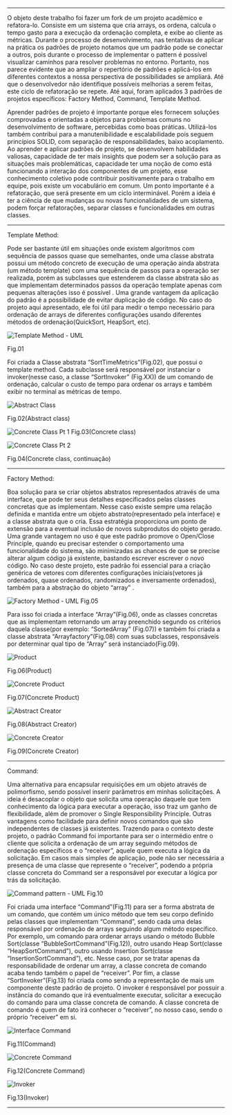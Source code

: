 _____________________________________________________________________________________________________________________________________________________________________________________________________________

O objeto deste trabalho foi fazer um fork de um projeto acadêmico e refatora-lo. Consiste em um sistema que cria arrays, os ordena, calcula o tempo gasto para a execução da ordenação completa, e exibe ao cliente as métricas. Durante o processo de desenvolvimento, nas tentativas de aplicar na prática os padrões de projeto notamos que um padrão pode se conectar a outros, pois durante o processo de implementar o pattern é possível visualizar caminhos para resolver problemas no entorno. 
Portanto, nos parece evidente que ao ampliar o repertório de padrões e aplicá-los em diferentes contextos a nossa perspectiva de possibilidades se ampliará. Até que o desenvolvedor não identifique possíveis melhorias a serem feitas, este ciclo de refatoração se repete. 
Até aqui, foram aplicados 3 padrões de projetos específicos: Factory Method, Command, Template  Method.

Aprender padrões de projeto é importante porque eles fornecem soluções comprovadas e orientadas a objetos para problemas comuns no desenvolvimento de software, percebidas como boas práticas. Utilizá-los também contribui para a manutenibilidade e escalabilidade pois seguem princípios SOLID, com separação de responsabilidades, baixo acoplamento. 
Ao aprender e aplicar padrões de projeto, se desenvolvem habilidades valiosas, capacidade de ter mais insights que podem ser a solução para as situações mais problemáticas, capacidade ter uma noção de como está funcionando a interação dos componentes de um projeto, esse conhecimento coletivo pode contribuir positivamente para o trabalho em equipe, pois existe um vocabulário em comum. 
Um ponto importante é a refatoração, que será presente em um ciclo interminável. Porém a ideia é ter a ciência de que mudanças ou  novas funcionalidades  de um sistema, podem forçar refatorações, separar classes e funcionalidades em outras classes.

_____________________________________________________________________________________________________________________________________________________________________________________________________________

Template Method:

Pode ser bastante útil em situações onde existem algoritmos com sequência de passos quase que semelhantes, onde uma classe abstrata possui um método concreto de execução de uma operação ainda abstrata (um método template) com uma sequência de passos para a operação ser realizada, porém as subclasses que estenderem da classe abstrata são as que implementam determinados passos da operação template apenas com pequenas alterações isso é possível . Uma grande vantagem da aplicação do padrão é a possibilidade de evitar duplicação de código.
No caso do projeto aqui apresentado, ele foi útil para medir o tempo necessário para ordenação de arrays de diferentes configurações usando diferentes métodos de ordenação(QuickSort, HeapSort, etc).

![Template Method - UML](https://github.com/mcpmarcos/sorting-patterns/assets/95505514/47754239-6ac9-4152-8d0c-7b5f8a02a369)

Fig.01



Foi criada a Classe abstrata “SortTimeMetrics”(Fig.02), que possui o template method. Cada subclasse será responsável por instanciar o invoker(nesse caso, a classe “SortInvoker” (Fig.XX)) de um comando de ordenação, calcular o custo de tempo para ordenar os arrays e também exibir no terminal as métricas de tempo.


![Abstract Class](https://github.com/mcpmarcos/sorting-patterns/assets/95505514/33b18e7b-d2c1-45a0-bf0a-8405f71f786c)

Fig.02(Abstract class)

![Concrete Class Pt 1](https://github.com/mcpmarcos/sorting-patterns/assets/95505514/1f7aad59-4434-4f2d-903e-3a4832c64257)
Fig.03(Concrete class)

![Concrete Class Pt 2 ](https://github.com/mcpmarcos/sorting-patterns/assets/95505514/78ee4877-8a0a-4f68-abac-f4fd2100e3ae)

Fig.04(Concrete class, continuação)


_____________________________________________________________________________________________________________________________________________________________________________________________________________



Factory Method:

Boa solução para se criar objetos abstratos representados através de uma interface, que pode ter seus detalhes especificados pelas classes concretas que as implementam. Nesse caso existe sempre uma relação definida e mantida entre um objeto abstrato(representado pela interface) e a classe abstrata que o cria. Essa estratégia proporciona um ponto de extensão para a eventual inclusão de novos subprodutos do  objeto gerado. 
Uma grande vantagem no uso é que este padrão promove o Open/Close Principle, quando eu precisar estender o comportamento uma funcionalidade do sistema, são minimizadas as chances de que se precise alterar algum código já existente, bastando escrever escrever o novo código.
No caso deste projeto, este padrão foi essencial para a criação genérica de vetores com diferentes configurações iniciais(vetores já ordenados, quase ordenados, randomizados e inversamente ordenados), também para a abstração do objeto “array” .

![Factory Method - UML](https://github.com/mcpmarcos/sorting-patterns/assets/95505514/f76d7b47-ac55-4228-a6d0-105b63954b11)
Fig.05
 
Para isso foi criada a interface “Array”(Fig.06), onde as classes concretas que as implementam retornando um array preenchido segundo os critérios daquela classe(por exemplo: “SortedArray” (Fig.07)) e também foi criada a classe abstrata “Arrayfactory”(Fig.08) com suas subclasses, responsáveis por determinar qual tipo de “Array” será instanciado(Fig.09).


![Product](https://github.com/mcpmarcos/sorting-patterns/assets/95505514/4704c83d-6b42-43e4-aa12-80fb86fa4cc8)

Fig.06(Product)

![Concrete Product](https://github.com/mcpmarcos/sorting-patterns/assets/95505514/20c4a369-af8b-48d4-843a-ee56f8d1114e)

Fig.07(Concrete Product)

![Abstract Creator](https://github.com/mcpmarcos/sorting-patterns/assets/95505514/516ff1ee-9a64-4018-9d2f-f2a860df2840)

Fig.08(Abstract Creator)

![Concrete Creator](https://github.com/mcpmarcos/sorting-patterns/assets/95505514/6f9e2099-a259-4ac1-b805-f2da8fe06a38)

Fig.09(Concrete Creator)

_____________________________________________________________________________________________________________________________________________________________________________________________________________

Command:

Uma alternativa para encapsular requisições em um objeto através de polimorfismo, sendo possível inserir parâmetros em minhas solicitações.  A ideia é desacoplar  o objeto que solicita uma operação daquele que tem conhecimento da lógica para executar a operação, isso traz um ganho de flexibilidade, além de promover o Single Responsibility Principle. Outras vantagens como facilidade para definir novos comandos que são independentes de classes já existentes.
Trazendo para o contexto deste projeto, o padrão Command foi importante para ser o intermédio entre o cliente que solicita a ordenação de um array seguindo métodos de ordenação específicos e o “receiver”, aquele quem executa a lógica da solicitação. Em casos mais simples de aplicação, pode não ser necessária a presença de uma classe que represente o “receiver”, podendo a própria classe concreta do Command ser a responsável por executar a lógica por trás da solicitação.

![Command pattern - UML](https://github.com/mcpmarcos/sorting-patterns/assets/95505514/f5c4a37d-0571-41b0-a2fb-393f2c35811c)
Fig.10

Foi criada uma interface “Command”(Fig.11) para ser a forma abstrata de um comando, que contém um único método que tem seu corpo definido pelas classes que implementam “Command”, sendo cada uma delas responsável por  ordenação de arrays seguindo algum método específico. 
 Por exemplo, um comando para ordenar arrays usando o método Bubble Sort(classe “BubbleSortCommand”(Fig.12)), outro usando Heap Sort(classe “HeapSortCommand”), outro usando Insertion Sort(classe “InsertionSortCommand”), etc. 
Nesse caso, por se tratar apenas da responsabilidade de ordenar um array, a classe concreta de comando acaba tendo também o papel de “receiver”.  Por fim, a classe “SortInvoker”(Fig.13) foi criada como sendo a representação de mais um componente deste padrão de projeto. O invoker é responsável por possuir a instância do comando que irá eventualmente executar, solicitar a execução do comando para uma classe concreta de comando. A classe concreta de comando é quem de fato  irá conhecer o “receiver”, no nosso caso, sendo o próprio “receiver” em si. 

![Interface Command](https://github.com/mcpmarcos/sorting-patterns/assets/95505514/5c980ab4-6b05-4d7a-a1c8-fb75e45f9f0d)

Fig.11(Command)

![Concrete Command](https://github.com/mcpmarcos/sorting-patterns/assets/95505514/527c9863-337e-44cc-be36-9cd4b360e646)

Fig.12(Concrete Command)

![Invoker](https://github.com/mcpmarcos/sorting-patterns/assets/95505514/2ab8a756-b755-4e0d-9455-df268be9c168)

Fig.13(Invoker)

_____________________________________________________________________________________________________________________________________________________________________________________________________________

